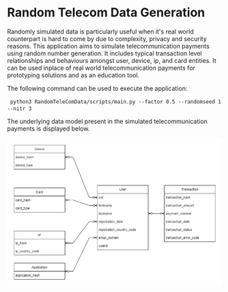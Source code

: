 # Random Telecom Data Generation

Randomly simulated data is particularly useful when it's real world counterpart is hard to come by due to complexity, privacy and security reasons. This application aims to simulate telecommunication payments using random number generation. It includes typical transaction level relationships and behaviours amongst user, device, ip, and card entities. It can be used inplace of real world telecommunication payments for prototyping solutions and as an education tool.

The following command can be used to execute the application:

     python3 RandomTeleComData/scripts/main.py --factor 0.5 --randomseed 1 --nitr 3

The underlying data model present in the simulated telecommunication payments is displayed below.

![Entity Relationship Diagram](doc/entity_relationship_diagram.jpg)

